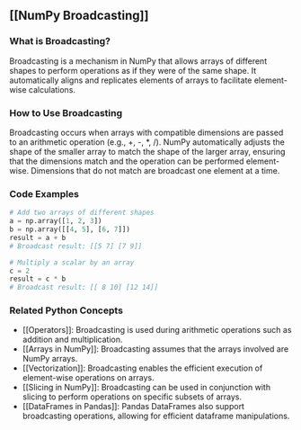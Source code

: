 ## [[NumPy Broadcasting]]

### What is Broadcasting?
Broadcasting is a mechanism in NumPy that allows arrays of different shapes to perform operations as if they were of the same shape. It automatically aligns and replicates elements of arrays to facilitate element-wise calculations.

### How to Use Broadcasting
Broadcasting occurs when arrays with compatible dimensions are passed to an arithmetic operation (e.g., +, -, *, /). NumPy automatically adjusts the shape of the smaller array to match the shape of the larger array, ensuring that the dimensions match and the operation can be performed element-wise. Dimensions that do not match are broadcast one element at a time.

### Code Examples
```python
# Add two arrays of different shapes
a = np.array([1, 2, 3])
b = np.array([[4, 5], [6, 7]])
result = a + b
# Broadcast result: [[5 7] [7 9]]
```

```python
# Multiply a scalar by an array
c = 2
result = c * b
# Broadcast result: [[ 8 10] [12 14]]
```

### Related Python Concepts

- [[Operators]]: Broadcasting is used during arithmetic operations such as addition and multiplication.
- [[Arrays in NumPy]]: Broadcasting assumes that the arrays involved are NumPy arrays.
- [[Vectorization]]: Broadcasting enables the efficient execution of element-wise operations on arrays.
- [[Slicing in NumPy]]: Broadcasting can be used in conjunction with slicing to perform operations on specific subsets of arrays.
- [[DataFrames in Pandas]]: Pandas DataFrames also support broadcasting operations, allowing for efficient dataframe manipulations.